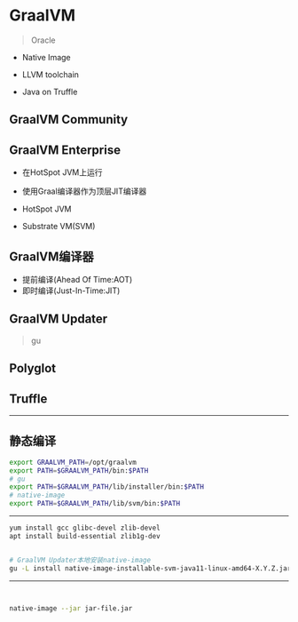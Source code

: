 # GraalVM
> Oracle




- Native Image
- LLVM toolchain

- Java on Truffle
## GraalVM Community

## GraalVM Enterprise
- 在HotSpot JVM上运行
- 使用Graal编译器作为顶层JIT编译器

- HotSpot JVM


- Substrate VM(SVM)


## GraalVM编译器


- 提前编译(Ahead Of Time:AOT)
- 即时编译(Just-In-Time:JIT)


## GraalVM Updater
> gu

## Polyglot


## Truffle

---
## 静态编译

```sh
export GRAALVM_PATH=/opt/graalvm
export PATH=$GRAALVM_PATH/bin:$PATH
# gu
export PATH=$GRAALVM_PATH/lib/installer/bin:$PATH
# native-image
export PATH=$GRAALVM_PATH/lib/svm/bin:$PATH


```

---

```sh
yum install gcc glibc-devel zlib-devel
apt install build-essential zlib1g-dev


# GraalVM Updater本地安装native-image
gu -L install native-image-installable-svm-java11-linux-amd64-X.Y.Z.jar

```


---

```sh


native-image --jar jar-file.jar

```